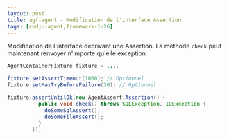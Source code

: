 ```yaml
---
layout: post
title: agf-agent - Modification de l'interface Assertion
tags: [codjo-agent,framework-1-26]
---
```

Modification de l'interface décrivant une Assertion. La méthode ```check``` peut maintenant renvoyer n'importe qu'elle exception.

```java
AgentContainerFixture fixture = ....

fixture.setAssertTimeout(1000); // Optionnel
fixture.setMaxTryBeforeFailure(30); // Optionnel

fixture.assertUntilOk(new AgentAssert.Assertion() {
          public void check() throws SQLException, IOException {
            doSomeSqlAssert();
            doSomeFileAssert();
          }
        });
```
